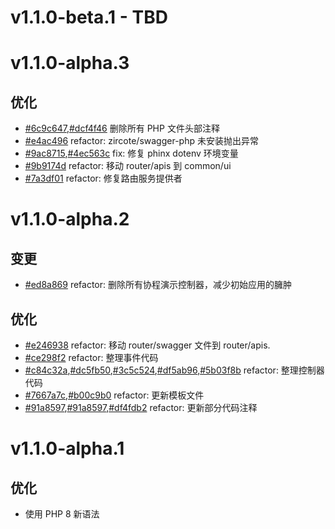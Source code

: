 # v1.1.0-beta.1 - TBD

# v1.1.0-alpha.3

## 优化

- [#6c9c647](https://github.com/hunzhiwange/queryphp/commit/6c9c647),[#dcf4f46](https://github.com/hunzhiwange/queryphp/commit/dcf4f46) 删除所有 PHP 文件头部注释
- [#e4ac496](https://github.com/hunzhiwange/queryphp/commit/e4ac496) refactor: zircote/swagger-php 未安装抛出异常
- [#9ac8715](https://github.com/hunzhiwange/queryphp/commit/9ac8715),[#4ec563c](https://github.com/hunzhiwange/queryphp/commit/4ec563c) fix: 修复 phinx dotenv 环境变量
- [#9b9174d](https://github.com/hunzhiwange/queryphp/commit/9b9174d) refactor: 移动 router/apis 到 common/ui
- [#7a3df01](https://github.com/hunzhiwange/queryphp/commit/7a3df01) refactor: 修复路由服务提供者

# v1.1.0-alpha.2

## 变更

- [#ed8a869](https://github.com/hunzhiwange/queryphp/commit/ed8a869) refactor: 删除所有协程演示控制器，减少初始应用的臃肿

## 优化

- [#e246938](https://github.com/hunzhiwange/queryphp/commit/e246938) refactor: 移动 router/swagger 文件到 router/apis.
- [#ce298f2](https://github.com/hunzhiwange/queryphp/commit/ce298f2) refactor: 整理事件代码
- [#c84c32a](https://github.com/hunzhiwange/queryphp/commit/c84c32a),[#dc5fb50](https://github.com/hunzhiwange/queryphp/commit/dc5fb50),[#3c5c524](https://github.com/hunzhiwange/queryphp/commit/3c5c524),[#df5ab96](https://github.com/hunzhiwange/queryphp/commit/df5ab96),[#5b03f8b](https://github.com/hunzhiwange/queryphp/commit/5b03f8b) refactor: 整理控制器代码
- [#7667a7c](https://github.com/hunzhiwange/queryphp/commit/7667a7c),[#b00c9b0](https://github.com/hunzhiwange/queryphp/commit/b00c9b0) refactor: 更新模板文件
- [#91a8597](https://github.com/hunzhiwange/queryphp/commit/7667a7c),[#91a8597](https://github.com/hunzhiwange/queryphp/commit/7667a7c),[#df4fdb2](https://github.com/hunzhiwange/queryphp/commit/df4fdb2) refactor: 更新部分代码注释

# v1.1.0-alpha.1

## 优化 

- 使用 PHP 8 新语法